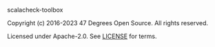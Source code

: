 [comment]: <> (Don't edit this file!)
[comment]: <> (It is automatically updated after every release of https://github.com/47degrees/.github)
[comment]: <> (If you want to suggest a change, please open a PR or issue in that repository)

scalacheck-toolbox

Copyright (c) 2016-2023 47 Degrees Open Source. All rights reserved.

Licensed under Apache-2.0. See [LICENSE](LICENSE.md) for terms.